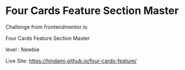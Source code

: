 # Four Cards Feature Section Master

Challenge from frontendmentor.io

Four Cards Feature Section Master

level : Newbie

Live Site: https://hindami.github.io/four-cards-feature/

